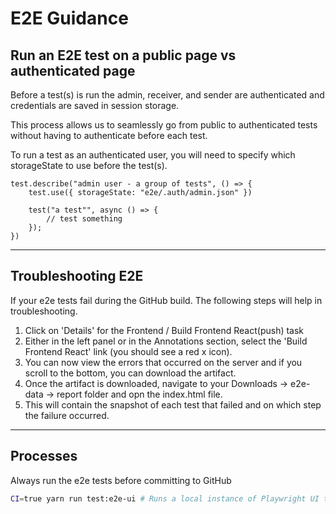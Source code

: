 # E2E Guidance

## Run an E2E test on a public page vs authenticated page

Before a test(s) is run the admin, receiver, and sender are authenticated and credentials are saved in session storage.

This process allows us to seamlessly go from public to authenticated tests without having to authenticate before each test.

To run a test as an authenticated user, you will need to specify which storageState to use before the test(s).

```
test.describe("admin user - a group of tests", () => {
    test.use({ storageState: "e2e/.auth/admin.json" })

    test("a test"", async () => {
        // test something
    });
})
```

---

## Troubleshooting E2E

If your e2e tests fail during the GitHub build. The following steps will help in troubleshooting.

1. Click on 'Details' for the Frontend / Build Frontend React(push) task
2. Either in the left panel or in the Annotations section, select the 'Build Frontend React' link (you should see a red x icon).
3. You can now view the errors that occurred on the server and if you scroll to the bottom, you can download the artifact.
4. Once the artifact is downloaded, navigate to your Downloads -> e2e-data -> report folder and opn the index.html file.
5. This will contain the snapshot of each test that failed and on which step the failure occurred.

---

## Processes

Always run the e2e tests before committing to GitHub

```bash
CI=true yarn run test:e2e-ui # Runs a local instance of Playwright UI that mimics GitHub integration
```
